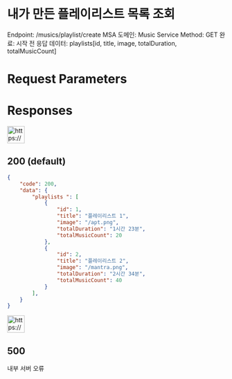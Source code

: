 # 내가 만든 플레이리스트 목록 조회

Endpoint: /musics/playlist/create
MSA 도메인: Music Service
Method: GET
완료: 시작 전
응답 데이터: playlists[id, title, image, totalDuration, totalMusicCount]

# Request Parameters

# Responses

<aside>
<img src="https://www.notion.so/icons/send_orange.svg" alt="https://www.notion.so/icons/send_orange.svg" width="40px" />

## 200 (default)

</aside>

```json
{ 
	"code": 200,
	"data": { 
		"playlists ": [
			{
				"id": 1,
				"title": "플레이리스트 1",
				"image": "/apt.png",
				"totalDuration": "1시간 23분",
				"totalMusicCount": 20
			},
			{
				"id": 2,
				"title": "플레이리스트 2",
				"image": "/mantra.png",
				"totalDuration": "2시간 34분",
				"totalMusicCount": 40
			}
		],
	}
}
```

<aside>
<img src="https://www.notion.so/icons/browser-stop_red.svg" alt="https://www.notion.so/icons/browser-stop_red.svg" width="40px" />

## 500

내부 서버 오류

</aside>